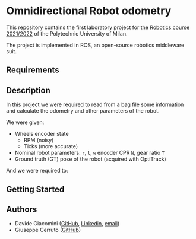 # Omnidirectional Robot odometry

This repository contains the first laboratory project for the [Robotics course 2021/2022](https://www4.ceda.polimi.it/manifesti/manifesti/controller/ManifestoPublic.do?EVN_DETTAGLIO_RIGA_MANIFESTO=evento&aa=2021&k_cf=225&k_corso_la=481&k_indir=T2A&codDescr=089013&lang=IT&semestre=2&idGruppo=4336&idRiga=271084) of the Polytechnic University of Milan.

The project is implemented in ROS, an open-source robotics middleware suit.

## Requirements

## Description

In this project we were required to read from a bag file some information and calculate the odometry and other parameters of the robot.

We were given:
- Wheels encoder state
    - RPM (noisy)
    - Ticks (more accurate)
- Nominal robot parameters: `r`, `l`, `w` encoder CPR `N`, gear ratio `T`
- Ground truth (GT) pose of the robot (acquired with OptiTrack)

And we were required to:


## Getting Started




## Authors

- Davide Giacomini ([GitHub](https://github.com/davide-giacomini), [Linkedin](https://www.linkedin.com/in/davide-giacomini/), [email](mailto://giacomini.davide@outlook.com))
- Giuseppe Cerruto ([GitHub](https://github.com/GiuseppeCerruto))